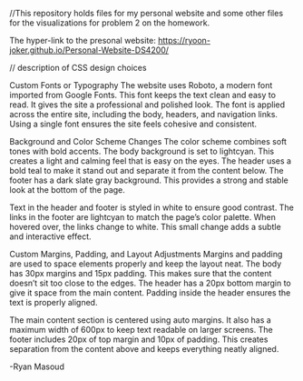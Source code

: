 //This repository holds files for my personal website and some other files for the visualizations for problem 2 on the homework. 

The hyper-link to the presonal website: https://ryoon-joker.github.io/Personal-Website-DS4200/ 

// description of CSS design choices

Custom Fonts or Typography
The website uses Roboto, a modern font imported from Google Fonts. This font keeps the text clean and easy to read. It gives the site a professional and polished look. The font is applied across the entire site, including the body, headers, and navigation links. Using a single font ensures the site feels cohesive and consistent.

Background and Color Scheme Changes
The color scheme combines soft tones with bold accents. The body background is set to lightcyan. This creates a light and calming feel that is easy on the eyes. The header uses a bold teal to make it stand out and separate it from the content below. The footer has a dark slate gray background. This provides a strong and stable look at the bottom of the page.

Text in the header and footer is styled in white to ensure good contrast. The links in the footer are lightcyan to match the page’s color palette. When hovered over, the links change to white. This small change adds a subtle and interactive effect.

Custom Margins, Padding, and Layout Adjustments
Margins and padding are used to space elements properly and keep the layout neat. The body has 30px margins and 15px padding. This makes sure that the content doesn’t sit too close to the edges. The header has a 20px bottom margin to give it space from the main content. Padding inside the header ensures the text is properly aligned.

The main content section is centered using auto margins. It also has a maximum width of 600px to keep text readable on larger screens. The footer includes 20px of top margin and 10px of padding. This creates separation from the content above and keeps everything neatly aligned.

-Ryan Masoud
